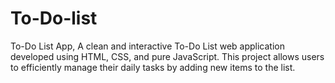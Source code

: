 # To-Do-list
To-Do List App, A clean and interactive To-Do List web application developed using HTML, CSS, and pure JavaScript. This project allows users to efficiently manage their daily tasks by adding new items to the list. 
